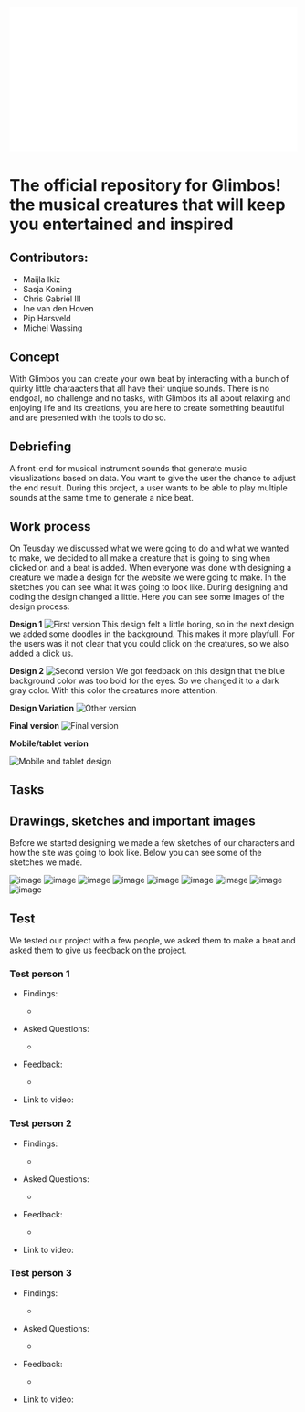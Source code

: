 ![logo](https://raw.githubusercontent.com/noyamirai/glimbos/091175ab0b06867e85947f07c822f7f43ccf6f80/public/images/logo_white.svg)

# The official repository for Glimbos! the musical creatures that will keep you entertained and inspired

## Contributors:

- Maijla Ikiz
- Sasja Koning
- Chris Gabriel III
- Ine van den Hoven
- Pip Harsveld
- Michel Wassing

## Concept

With Glimbos you can create your own beat by interacting with a bunch of quirky little charaacters that all have their unqiue sounds.
There is no endgoal, no challenge and no tasks, with Glimbos its all about relaxing and enjoying life and its creations, you are here to create something beautiful and are presented with the tools to do so.

## Debriefing
A front-end for musical instrument sounds that generate music visualizations based on data. You want to give the user the chance to adjust the end result. During this project, a user wants to be able to play multiple sounds at the same time to generate a nice beat.

## Work process

On Teusday we discussed what we were going to do and what we wanted to make, we decided to all make a creature that is going to sing when clicked on and a beat is added. When everyone was done with designing a creature we made a design for the website we were going to make. In the sketches you can see what it was going to look like. During designing and coding the design changed a little. Here you can see some images of the design process:

**Design 1**
![First version](https://user-images.githubusercontent.com/43877754/231773181-7283c61c-27a6-499c-8eb8-b2e0b659fbab.jpg)
This design felt a little boring, so in the next design we added some doodles in the background. This makes it more playfull. For the users was it not clear that you could click on the creatures, so we also added a click us.

**Design 2**
![Second version](https://user-images.githubusercontent.com/43877754/231773399-a70729e9-2e40-4bed-b8d3-d71350cf7d3d.jpg)
We got feedback on this design that the blue background color was too bold for the eyes. So we changed it to a dark gray color. With this color the creatures more attention.

**Design Variation**
![Other version](https://user-images.githubusercontent.com/43877754/231773719-760e96f8-ec7c-467c-aef9-3ac99bdcbd97.jpg)

**Final version**
![Final version](https://user-images.githubusercontent.com/43877754/231774224-910a382f-35f2-4b7a-b340-b12d0bf95e3e.jpg)

**Mobile/tablet verion**

![Mobile and tablet design](https://user-images.githubusercontent.com/43877754/231774398-7c70d77d-e54b-4b0a-abd5-1516da906730.jpg)

## Tasks

## Drawings, sketches and important images

Before we started designing we made a few sketches of our characters and how the site was going to look like. Below you can see some of the sketches we made.

![image](https://user-images.githubusercontent.com/90341211/231725062-4a223452-5da6-4aaa-9d0a-c650c2577157.png)
![image](https://user-images.githubusercontent.com/90341211/231725107-07e01c19-503b-4f60-862a-1493aa5b7f18.png)
![image](https://user-images.githubusercontent.com/90341211/231725144-1c9f68bb-0283-4fb6-ae66-2568955f21d7.png)
![image](https://user-images.githubusercontent.com/90341211/231725175-e44654ab-0dae-4407-872a-fa6726549e99.png)
![image](https://user-images.githubusercontent.com/90341211/231725205-5321ea3f-e888-479a-a7d3-d235914ef6a2.png)
![image](https://user-images.githubusercontent.com/90341211/231725228-27c73f41-26bf-48b5-9c4d-1b92725fdcb6.png)
![image](https://user-images.githubusercontent.com/90341211/231725252-2366419a-fc39-4a77-9640-5d7d7764ca7a.png)
![image](https://user-images.githubusercontent.com/43877754/231768415-0bbf43c5-a9c3-4436-87c9-50804319d74b.jpeg)
![image](https://user-images.githubusercontent.com/43877754/231768340-58578a96-cdc3-4b40-99af-d8ae33233c35.jpeg)

## Test

We tested our project with a few people, we asked them to make a beat and asked them to give us feedback on the project.

### Test person 1

- Findings:

  - 

- Asked Questions:

  -

- Feedback:

  -

- Link to video:

### Test person 2

- Findings:

  -

- Asked Questions:

  -

- Feedback:

  -

- Link to video:

### Test person 3

- Findings:

  -

- Asked Questions:

  -

- Feedback:

  -

- Link to video:

